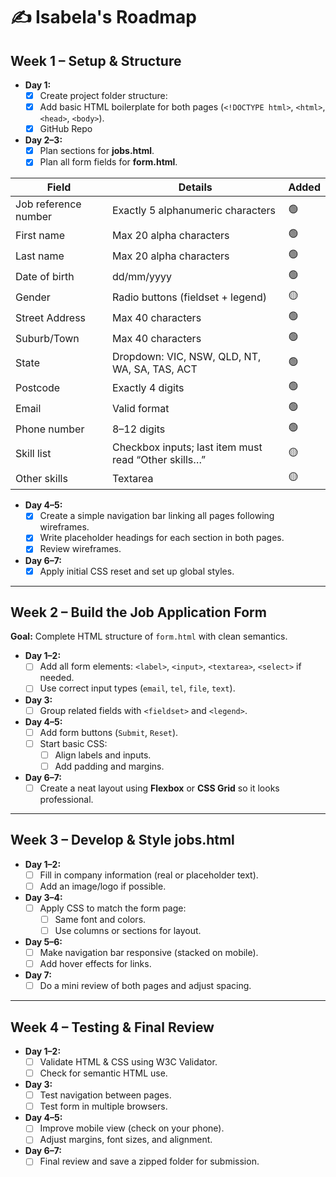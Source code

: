 # ✍️ Isabela's Roadmap

## **Week 1 – Setup & Structure**

- **Day 1:**
	- [x] Create project folder structure:
	- [x] Add basic HTML boilerplate for both pages (`<!DOCTYPE html>`, `<html>`, `<head>`, `<body>`).
	- [x] GitHub Repo
- **Day 2–3:**
    - [x] Plan sections for **jobs.html**.
    - [x] Plan all form fields for **form.html**.

| Field                | Details                                              | Added |
| -------------------- | ---------------------------------------------------- | ----- |
| Job reference number | Exactly 5 alphanumeric characters                    | 🟢    |
| First name           | Max 20 alpha characters                              | 🟢    |
| Last name            | Max 20 alpha characters                              | 🟢    |
| Date of birth        | dd/mm/yyyy                                           | 🟢    |
| Gender               | Radio buttons (fieldset + legend)                    | 🟡    |
| Street Address       | Max 40 characters                                    | 🟢    |
| Suburb/Town          | Max 40 characters                                    | 🟢    |
| State                | Dropdown: VIC, NSW, QLD, NT, WA, SA, TAS, ACT        | 🟢    |
| Postcode             | Exactly 4 digits                                     | 🟢    |
| Email                | Valid format                                         | 🟢    |
| Phone number         | 8–12 digits                                          | 🟢    |
| Skill list           | Checkbox inputs; last item must read “Other skills…” | 🟡    |
| Other skills         | Textarea                                             | 🟡    |

- **Day 4–5:**
    - [x] Create a simple navigation bar linking all pages following wireframes.
    - [x] Write placeholder headings for each section in both pages.
    - [x] Review wireframes. 
- **Day 6–7:**
    - [x] Apply initial CSS reset and set up global styles.

--- 
## **Week 2 – Build the Job Application Form**

**Goal:** Complete HTML structure of `form.html` with clean semantics.

- **Day 1–2:**
    - [ ] Add all form elements: `<label>`, `<input>`, `<textarea>`, `<select>` if needed.
    - [ ] Use correct input types (`email`, `tel`, `file`, `text`).
- **Day 3:**
    - [ ] Group related fields with `<fieldset>` and `<legend>`.
- **Day 4–5:**
    - [ ] Add form buttons (`Submit`, `Reset`).
    - [ ] Start basic CSS:
        - [ ] Align labels and inputs.
        - [ ] Add padding and margins.
- **Day 6–7:**
    - [ ]  Create a neat layout using **Flexbox** or **CSS Grid** so it looks professional.

---
## **Week 3 – Develop & Style jobs.html**


- **Day 1–2:**
    - [ ] Fill in company information (real or placeholder text).
    - [ ] Add an image/logo if possible.
- **Day 3–4:**
    - [ ] Apply CSS to match the form page:
        - [ ] Same font and colors.
        - [ ]  Use columns or sections for layout.
- **Day 5–6:**
    - [ ]  Make navigation bar responsive (stacked on mobile).
    - [ ]  Add hover effects for links.
- **Day 7:**
    - [ ] Do a mini review of both pages and adjust spacing.

---

## **Week 4 – Testing & Final Review**

- **Day 1–2:**
    - [ ]  Validate HTML & CSS using W3C Validator.
    - [ ] Check for semantic HTML use.
- **Day 3:**
    - [ ] Test navigation between pages.
    - [ ]  Test form in multiple browsers.
- **Day 4–5:**
    - [ ]  Improve mobile view (check on your phone).
    - [ ] Adjust margins, font sizes, and alignment.
- **Day 6–7:**
    - [ ]  Final review and save a zipped folder for submission.